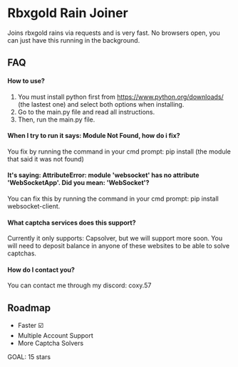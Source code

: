 # Rbxgold Rain Joiner

Joins rbxgold rains via requests and is very fast. No browsers open, you can just have this running in the background.

## FAQ

#### How to use?

1. You must install python first from https://www.python.org/downloads/ (the lastest one) and select both options when installing.
2. Go to the main.py file and read all instructions.
3. Then, run the main.py file.


#### When I try to run it says: **Module Not Found**, how do i fix?

You fix by running the command in your cmd prompt: pip install (the module that said it was not found)



#### It's saying: AttributeError: module 'websocket' has no attribute 'WebSocketApp'. Did you mean: 'WebSocket'?

You can fix this by running the command in your cmd prompt: pip install websocket-client.


#### What captcha services does this support?

Currently it only supports: Capsolver, but we will support more soon. You will need to deposit balance in anyone of these websites to be able to solve captchas.

#### How do I contact you?

You can contact me through my discord: coxy.57
## Roadmap

- Faster ☑️
- Multiple Account Support
- More Captcha Solvers

GOAL: 15 stars

